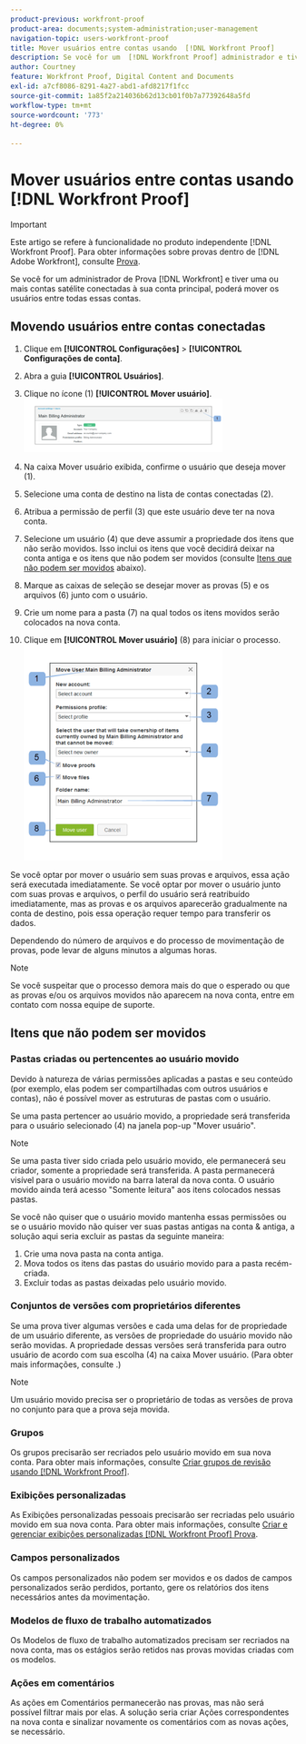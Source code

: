 ```yaml
---
product-previous: workfront-proof
product-area: documents;system-administration;user-management
navigation-topic: users-workfront-proof
title: Mover usuários entre contas usando  [!DNL Workfront Proof]
description: Se você for um  [!DNL Workfront Proof] administrador e tiver uma ou mais contas satélite conectadas à sua conta principal, poderá mover os usuários entre todas essas contas.
author: Courtney
feature: Workfront Proof, Digital Content and Documents
exl-id: a7cf8086-8291-4a27-abd1-afd8217f1fcc
source-git-commit: 1a85f2a214036b62d13cb01f0b7a77392648a5fd
workflow-type: tm+mt
source-wordcount: '773'
ht-degree: 0%

---
```


# Mover usuários entre contas usando [!DNL Workfront Proof]

>[!IMPORTANT]
>
>Este artigo se refere à funcionalidade no produto independente [!DNL Workfront Proof]. Para obter informações sobre provas dentro de [!DNL Adobe Workfront], consulte [Prova](../../../review-and-approve-work/proofing/proofing.md).

Se você for um administrador de Prova [!DNL Workfront] e tiver uma ou mais contas satélite conectadas à sua conta principal, poderá mover os usuários entre todas essas contas.

## Movendo usuários entre contas conectadas

1. Clique em **[!UICONTROL Configurações]** > **[!UICONTROL Configurações de conta]**.

1. Abra a guia **[!UICONTROL Usuários]**.
1. Clique no ícone (1) **[!UICONTROL Mover usuário]**. ![Move_user2.png](assets/move-user2-350x95.png)

1. Na caixa Mover usuário exibida, confirme o usuário que deseja mover (1).
1. Selecione uma conta de destino na lista de contas conectadas (2).
1. Atribua a permissão de perfil (3) que este usuário deve ter na nova conta.
1. Selecione um usuário (4) que deve assumir a propriedade dos itens que não serão movidos.
Isso inclui os itens que você decidirá deixar na conta antiga e os itens que não podem ser movidos (consulte [Itens que não podem ser movidos](https://support.workfront.com/knowledge/articles/115004087708/en-us?brand_id=662728&amp;return_to=%2Fhc%2Fen-us%2Farticles%2F115004087708#Items-that-can&#39;t-be-moved) abaixo).

1. Marque as caixas de seleção se desejar mover as provas (5) e os arquivos (6) junto com o usuário.
1. Crie um nome para a pasta (7) na qual todos os itens movidos serão colocados na nova conta.
1. Clique em **[!UICONTROL Mover usuário]** (8) para iniciar o processo.
   ![Moving_users_pop-up.png](assets/moving-users-pop-up-350x380.png)

Se você optar por mover o usuário sem suas provas e arquivos, essa ação será executada imediatamente. Se você optar por mover o usuário junto com suas provas e arquivos, o perfil do usuário será reatribuído imediatamente, mas as provas e os arquivos aparecerão gradualmente na conta de destino, pois essa operação requer tempo para transferir os dados.

Dependendo do número de arquivos e do processo de movimentação de provas, pode levar de alguns minutos a algumas horas.

>[!NOTE]
>
>Se você suspeitar que o processo demora mais do que o esperado ou que as provas e/ou os arquivos movidos não aparecem na nova conta, entre em contato com nossa equipe de suporte.

## Itens que não podem ser movidos

### Pastas criadas ou pertencentes ao usuário movido

Devido à natureza de várias permissões aplicadas a pastas e seu conteúdo (por exemplo, elas podem ser compartilhadas com outros usuários e contas), não é possível mover as estruturas de pastas com o usuário.

Se uma pasta pertencer ao usuário movido, a propriedade será transferida para o usuário selecionado (4) na janela pop-up &quot;Mover usuário&quot;.

>[!NOTE]
>
>Se uma pasta tiver sido criada pelo usuário movido, ele permanecerá seu criador, somente a propriedade será transferida. A pasta permanecerá visível para o usuário movido na barra lateral da nova conta. O usuário movido ainda terá acesso &quot;Somente leitura&quot; aos itens colocados nessas pastas.

Se você não quiser que o usuário movido mantenha essas permissões ou se o usuário movido não quiser ver suas pastas antigas na conta &amp; antiga, a solução aqui seria excluir as pastas da seguinte maneira:

1. Crie uma nova pasta na conta antiga.
1. Mova todos os itens das pastas do usuário movido para a pasta recém-criada.
1. Excluir todas as pastas deixadas pelo usuário movido.

### Conjuntos de versões com proprietários diferentes

Se uma prova tiver algumas versões e cada uma delas for de propriedade de um usuário diferente, as versões de propriedade do usuário movido não serão movidas. A propriedade dessas versões será transferida para outro usuário de acordo com sua escolha (4) na caixa Mover usuário. (Para obter mais informações, consulte .)

>[!NOTE]
>
>Um usuário movido precisa ser o proprietário de todas as versões de prova no conjunto para que a prova seja movida.

### Grupos

Os grupos precisarão ser recriados pelo usuário movido em sua nova conta. Para obter mais informações, consulte [Criar grupos de revisão usando [!DNL Workfront Proof]](../../../workfront-proof/wp-mnguserscontacts/groups/create-proofing-groups.md).

### Exibições personalizadas

As Exibições personalizadas pessoais precisarão ser recriadas pelo usuário movido em sua nova conta. Para obter mais informações, consulte [Criar e gerenciar exibições personalizadas [!DNL Workfront Proof] Prova](../../../workfront-proof/wp-work-proofsfiles/manage-your-work/create-and-manage-custom-views.md).

### Campos personalizados

Os campos personalizados não podem ser movidos e os dados de campos personalizados serão perdidos, portanto, gere os relatórios dos itens necessários antes da movimentação.

### Modelos de fluxo de trabalho automatizados

Os Modelos de fluxo de trabalho automatizados precisam ser recriados na nova conta, mas os estágios serão retidos nas provas movidas criadas com os modelos.

### Ações em comentários

As ações em Comentários permanecerão nas provas, mas não será possível filtrar mais por elas. A solução seria criar Ações correspondentes na nova conta e sinalizar novamente os comentários com as novas ações, se necessário.
